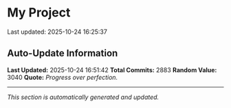 # My Project


Last updated: 2025-10-24 16:25:37










































































































































































































































































































































































































































































































































































































































































































































































































































































































































































































































































































































































































































































































































































































































































































































































































































































































































































































































































































































































































































































































































































































































































































































































































































































































































































































































































































































































































































































































































































































































































































































































































































































































































































































## Auto-Update Information

**Last Updated:** 2025-10-24 16:51:42
**Total Commits:** 2883
**Random Value:** 3040
**Quote:** _Progress over perfection._

---
_This section is automatically generated and updated._